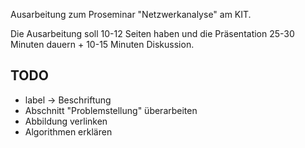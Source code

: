 Ausarbeitung zum Proseminar "Netzwerkanalyse" am KIT.

Die Ausarbeitung soll 10-12 Seiten haben und die Präsentation
25-30 Minuten dauern + 10-15 Minuten Diskussion.

TODO
-----

* label -> Beschriftung
* Abschnitt "Problemstellung" überarbeiten
* Abbildung verlinken
* Algorithmen erklären

